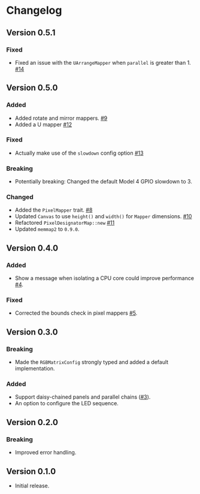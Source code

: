 # Changelog

## Version 0.5.1

### Fixed

- Fixed an issue with the `UArrangeMapper` when `parallel` is greater than 1. [#14](https://github.com/EmbersArc/rpi_led_panel/pull/14)

## Version 0.5.0

### Added

- Added rotate and mirror mappers. [#9](https://github.com/EmbersArc/rpi_led_panel/pull/9)
- Added a U mapper [#12](https://github.com/EmbersArc/rpi_led_panel/pull/12)

### Fixed

- Actually make use of the `slowdown` config option [#13](https://github.com/EmbersArc/rpi_led_panel/pull/13)

### Breaking

- Potentially breaking: Changed the default Model 4 GPIO slowdown to 3.

### Changed

- Added the `PixelMapper` trait. [#8](https://github.com/EmbersArc/rpi_led_panel/pull/8)
- Updated `Canvas` to use `height()` and `width()` for `Mapper` dimensions.
  [#10](https://github.com/EmbersArc/rpi_led_panel/pull/11)
- Refactored `PixelDesignatorMap::new` [#11](https://github.com/EmbersArc/rpi_led_panel/pull/11)
- Updated `memmap2` to `0.9.0`.

## Version 0.4.0

### Added

- Show a message when isolating a CPU core could improve performance [#4](https://github.com/EmbersArc/rpi_led_panel/pull/4).

### Fixed

- Corrected the bounds check in pixel mappers [#5](https://github.com/EmbersArc/rpi_led_panel/issues/5).

## Version 0.3.0

### Breaking

- Made the `RGBMatrixConfig` strongly typed and added a default implementation.

### Added

- Support daisy-chained panels and parallel chains ([#3](https://github.com/EmbersArc/rpi_led_panel/pull/3)).
- An option to configure the LED sequence.

## Version 0.2.0

### Breaking

- Improved error handling.

## Version 0.1.0

- Initial release.
